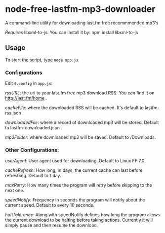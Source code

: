 node-free-lastfm-mp3-downloader
============

A command-line utility for downloading last.fm free recommmended mp3's

*Requires* libxml-to-js. You can install it by: npm install libxml-to-js

Usage
-------

To start the script, type `node app.js`.

### Configurations

Edit `$.config` in `app.js`:

*rssURL*: the url to your last.fm free mp3 download RSS. You can find it on http://last.fm/home .

*cacheFile*: where the downloaded RSS will be cached. It's default to lastfm-rss.json .

*downloadedFile*: where a record of downloaded mp3 will be stored. Default to lastfm-downloaded.json .

*mp3Folder*: where downloaded mp3 will be saved. Default to /Downloads.

### Other Configurations:

*userAgent*: User agent used for downloading. Default to Linux FF 7.0.

*cacheRefresh*: How long, in days, the current cache can last before refreshing. Default to 1 day.

*maxRetry*: How many times the program will retry before skipping to the next one.

*speedNotify*: Frequency in seconds the program will notify about the current speed. Default to every 10 seconds.

*haltTolerance*: Along with speedNotify defines how long the program allows the current download to be halting before taking actions. Currently it will simply pause and then resume the download.